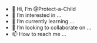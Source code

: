 - 👋 Hi, I’m @Protect-a-Child
- 👀 I’m interested in ...
- 🌱 I’m currently learning ...
- 💞️ I’m looking to collaborate on ...
- 📫 How to reach me ...

<!---
Protect-a-Child/Protect-a-Child is a ✨ special ✨ repository because its `README.md` (this file) appears on your GitHub profile.
You can click the Preview link to take a look at your changes.
--->
